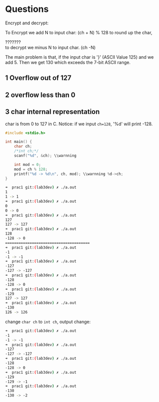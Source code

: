 # Questions

Encrypt and decrypt:

To Encrypt we add N to input char:  (ch + N) % 128 to round up the char, 

???????  
to decrypt we minus N to input char. (ch -N)

The main problem is that, if the input char is '}' (ASCII Value 125) and we add 5. Then we get 130 which exceeds the 7-bit ASCII range. 

## 1 Overflow out of 127

## 2 overflow less than 0

## 3 char internal representation

char is from 0 to 127 in C. Notice: if we input `ch=128`, '%d' will print -128.

```c
#include <stdio.h>

int main() {
    char ch;
    /*int ch;*/
    scanf("%d", &ch); \\warnning

    int mod = 0;
    mod = ch % 128;
    printf("%d -> %d\n", ch, mod); \\warnning %d->ch;
}

```

```bash
➜  prac1 git:(lab3dev) ✗ ./a.out
1
1 -> 1
➜  prac1 git:(lab3dev) ✗ ./a.out
0
0 -> 0
➜  prac1 git:(lab3dev) ✗ ./a.out
127
127 -> 127
➜  prac1 git:(lab3dev) ✗ ./a.out
128
-128 -> 0
======================================
➜  prac1 git:(lab3dev) ✗ ./a.out
-1
-1 -> -1
➜  prac1 git:(lab3dev) ✗ ./a.out
-127
-127 -> -127
➜  prac1 git:(lab3dev) ✗ ./a.out
-128
-128 -> 0
➜  prac1 git:(lab3dev) ✗ ./a.out
-129
127 -> 127
➜  prac1 git:(lab3dev) ✗ ./a.out
-130
126 -> 126

```

change `char ch` to `int ch`, output change:

```bash
➜  prac1 git:(lab3dev) ✗ ./a.out
-1
-1 -> -1
➜  prac1 git:(lab3dev) ✗ ./a.out
-127
-127 -> -127
➜  prac1 git:(lab3dev) ✗ ./a.out
-128
-128 -> 0
➜  prac1 git:(lab3dev) ✗ ./a.out
-129
-129 -> -1
➜  prac1 git:(lab3dev) ✗ ./a.out
-130
-130 -> -2
```
